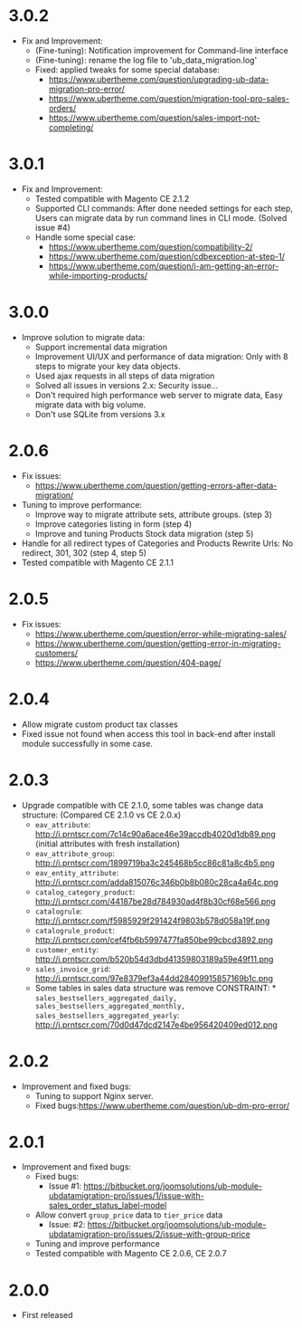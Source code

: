 3.0.2
=====
* Fix and Improvement:
    * (Fine-tuning): Notification improvement for Command-line interface
    * (Fine-tuning): rename the log file to 'ub_data_migration.log'
    * Fixed: applied tweaks for some special database:
        - https://www.ubertheme.com/question/upgrading-ub-data-migration-pro-error/
        - https://www.ubertheme.com/question/migration-tool-pro-sales-orders/
        - https://www.ubertheme.com/question/sales-import-not-completing/
        
3.0.1
=====
* Fix and Improvement:
    * Tested compatible with Magento CE 2.1.2
    * Supported CLI commands:  After done needed settings for each step, Users can migrate data by run command lines in CLI mode. (Solved issue #4)
    * Handle some special case: 
        * https://www.ubertheme.com/question/compatibility-2/
        * https://www.ubertheme.com/question/cdbexception-at-step-1/
        * https://www.ubertheme.com/question/i-am-getting-an-error-while-importing-products/
    
3.0.0
=====
* Improve solution to migrate data:
    * Support incremental data migration
    * Improvement UI/UX and performance of data migration: Only with 8 steps to migrate your key data objects.
    * Used ajax requests in all steps of data migration 
    * Solved all issues in versions 2.x: Security issue...
    * Don't required high performance web server to migrate data, Easy migrate data with big volume.
    * Don't use SQLite from versions 3.x

2.0.6
=====
* Fix issues: 
    * https://www.ubertheme.com/question/getting-errors-after-data-migration/
* Tuning to improve performance: 
    * Improve way to migrate attribute sets, attribute groups. (step 3)
    * Improve categories listing in form (step 4)
    * Improve and tuning Products Stock data migration (step 5)
* Handle for all redirect types of Categories and Products Rewrite Urls: No redirect, 301, 302 (step 4, step 5)
* Tested compatible with Magento CE 2.1.1

2.0.5
=====
* Fix issues: 
    * https://www.ubertheme.com/question/error-while-migrating-sales/
    * https://www.ubertheme.com/question/getting-error-in-migrating-customers/
    * https://www.ubertheme.com/question/404-page/
     
2.0.4
=====
* Allow migrate custom product tax classes
* Fixed issue not found when access this tool in back-end after install module successfully in some case. 

2.0.3
=====
* Upgrade compatible with CE 2.1.0, some tables was change data structure: (Compared CE 2.1.0 vs CE 2.0.x)
    * `eav_attribute`: http://i.prntscr.com/7c14c90a6ace46e39accdb4020d1db89.png (initial attributes with fresh installation)
    * `eav_attribute_group`: http://i.prntscr.com/1899719ba3c245468b5cc86c81a8c4b5.png
    * `eav_entity_attribute`: http://i.prntscr.com/adda815076c346b0b8b080c28ca4a64c.png
    * `catalog_category_product`: http://i.prntscr.com/44187be28d784930ad4f8b30cf68e566.png
    * `catalogrule`: http://i.prntscr.com/f5985929f291424f9803b578d058a19f.png
    * `catalogrule_product`: http://i.prntscr.com/cef4fb6b5997477fa850be99cbcd3892.png
    * `customer_entity`: http://i.prntscr.com/b520b54d3dbd41359803189a59e49f11.png
    * `sales_invoice_grid`: http://i.prntscr.com/97e8379ef3a44dd28409915857169b1c.png
    * Some tables in sales data structure was remove CONSTRAINT:
          * `sales_bestsellers_aggregated_daily, sales_bestsellers_aggregated_monthly, sales_bestsellers_aggregated_yearly`: http://i.prntscr.com/70d0d47dcd2147e4be956420409ed012.png
  
2.0.2
=====
* Improvement and fixed bugs:
    * Tuning to support Nginx server.
    * Fixed bugs:https://www.ubertheme.com/question/ub-dm-pro-error/
    
2.0.1
=====
* Improvement and fixed bugs:
    * Fixed bugs: 
        * Issue #1: https://bitbucket.org/joomsolutions/ub-module-ubdatamigration-pro/issues/1/issue-with-sales_order_status_label-model
    * Allow convert `group_price` data to `tier_price` data
        * Issue: #2: https://bitbucket.org/joomsolutions/ub-module-ubdatamigration-pro/issues/2/issue-with-group-price
    * Tuning and improve performance
    * Tested compatible with Magento CE 2.0.6, CE 2.0.7

2.0.0
=====
* First released
